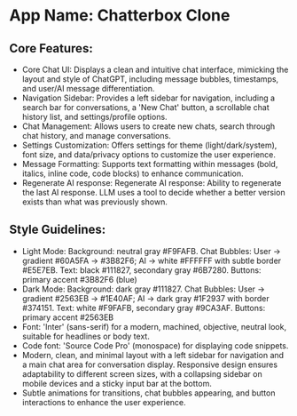 # **App Name**: Chatterbox Clone

## Core Features:

- Core Chat UI: Displays a clean and intuitive chat interface, mimicking the layout and style of ChatGPT, including message bubbles, timestamps, and user/AI message differentiation.
- Navigation Sidebar: Provides a left sidebar for navigation, including a search bar for conversations, a 'New Chat' button, a scrollable chat history list, and settings/profile options.
- Chat Management: Allows users to create new chats, search through chat history, and manage conversations.
- Settings Customization: Offers settings for theme (light/dark/system), font size, and data/privacy options to customize the user experience.
- Message Formatting: Supports text formatting within messages (bold, italics, inline code, code blocks) to enhance communication.
- Regenerate AI response: Regenerate AI response: Ability to regenerate the last AI response. LLM uses a tool to decide whether a better version exists than what was previously shown.

## Style Guidelines:

- Light Mode: Background: neutral gray #F9FAFB. Chat Bubbles: User -> gradient #60A5FA -> #3B82F6; AI -> white #FFFFFF with subtle border #E5E7EB. Text: black #111827, secondary gray #6B7280. Buttons: primary accent #3B82F6 (blue)
- Dark Mode: Background: dark gray #111827. Chat Bubbles: User -> gradient #2563EB -> #1E40AF; AI -> dark gray #1F2937 with border #374151. Text: white #F9FAFB, secondary gray #9CA3AF. Buttons: primary accent #2563EB
- Font: 'Inter' (sans-serif) for a modern, machined, objective, neutral look, suitable for headlines or body text.
- Code font: 'Source Code Pro' (monospace) for displaying code snippets.
- Modern, clean, and minimal layout with a left sidebar for navigation and a main chat area for conversation display.  Responsive design ensures adaptability to different screen sizes, with a collapsing sidebar on mobile devices and a sticky input bar at the bottom.
- Subtle animations for transitions, chat bubbles appearing, and button interactions to enhance the user experience.